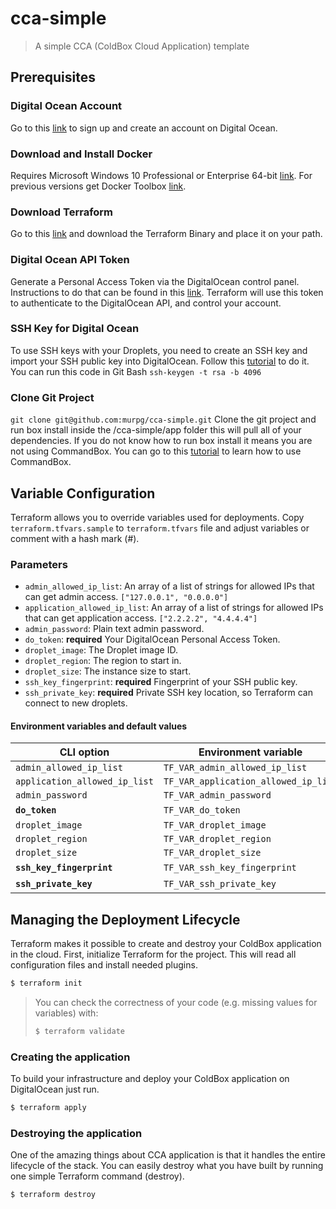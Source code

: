 # cca-simple

> A simple CCA (ColdBox Cloud Application) template

## Prerequisites

### Digital Ocean Account
Go to this [link](https://cloud.digitalocean.com/registrations/new) to sign up and create an account on Digital Ocean.  

### Download and Install Docker
Requires Microsoft Windows 10 Professional or Enterprise 64-bit [link](https://store.docker.com/editions/community/docker-ce-desktop-windows). For previous versions get Docker Toolbox [link](https://docs.docker.com/toolbox/overview/).

### Download Terraform  
Go to this [link](https://www.terraform.io/downloads.html) and download the Terraform Binary and place it on your path. 

### Digital Ocean API Token

Generate a Personal Access Token via the DigitalOcean control panel. Instructions to do that can be found in this
[link](https://www.digitalocean.com/docs/api/create-personal-access-token/). Terraform will use this token to authenticate
to the DigitalOcean API, and control your account.

### SSH Key for Digital Ocean

To use SSH keys with your Droplets, you need to create an SSH key and import your SSH public key into DigitalOcean.
Follow this [tutorial](https://www.digitalocean.com/docs/droplets/how-to/add-ssh-keys/) to do it. You can run this code in Git Bash `ssh-keygen -t rsa -b 4096`  

### Clone Git Project 
`git clone git@github.com:murpg/cca-simple.git` Clone the git project and run box install inside the /cca-simple/app folder this will pull all of your dependencies. If you do not know how to run box install it means you are not using CommandBox. You can go to this [tutorial](https://commandbox.ortusbooks.com/getting-started-guide) to learn how to use CommandBox.  

## Variable Configuration

Terraform allows you to override variables used for  deployments. Copy `terraform.tfvars.sample` to `terraform.tfvars`
file and adjust variables or comment with a hash mark (#).

### Parameters

- `admin_allowed_ip_list`: An array of a list of strings for allowed IPs that can get admin access. `["127.0.0.1", "0.0.0.0"]`
- `application_allowed_ip_list`: An array of a list of strings for allowed IPs that can get application access. `["2.2.2.2", "4.4.4.4"]`
- `admin_password`: Plain text admin password.
- `do_token`: **required** Your DigitalOcean Personal Access Token.
- `droplet_image`: The Droplet image ID.
- `droplet_region`: The region to start in.
- `droplet_size`: The instance size to start.
- `ssh_key_fingerprint`: **required** Fingerprint of your SSH public key.
- `ssh_private_key`: **required** Private SSH key location, so Terraform can connect to new droplets.

#### Environment variables and default values

| CLI option                    | Environment variable                 | Default                       |
| ----------------------------- | ------------------------------------ | ----------------------------- |
| `admin_allowed_ip_list`       | `TF_VAR_admin_allowed_ip_list`       | `["127.0.0.1"]`               |
| `application_allowed_ip_list` | `TF_VAR_application_allowed_ip_list` | `["all"]`                     |
| `admin_password`              | `TF_VAR_admin_password`              | `commandbox`                  |
| **`do_token`**                | `TF_VAR_do_token`                    | -                             |
| `droplet_image`               | `TF_VAR_droplet_image`               | `docker-16-04`                |
| `droplet_region`              | `TF_VAR_droplet_region`              | `nyc3`                        |
| `droplet_size`                | `TF_VAR_droplet_size`                | `s-2vcpu-4gb`                 |
| **`ssh_key_fingerprint`**     | `TF_VAR_ssh_key_fingerprint`         | -                             |
| **`ssh_private_key`**         | `TF_VAR_ssh_private_key`             | -                             |

## Managing the Deployment Lifecycle

Terraform makes it possible to create and destroy your ColdBox application in the cloud. First, initialize Terraform
for the project. This will read all configuration files and install needed plugins.

```bash
$ terraform init
```

>
> You can check the correctness of your code (e.g. missing values for variables) with:
>
> ```bash
> $ terraform validate
> ```
>

### Creating the application

To build your infrastructure and deploy your ColdBox application on DigitalOcean just run.

```bash
$ terraform apply
```

### Destroying the application

One of the amazing things about CCA application is that it handles the entire lifecycle of the stack. You can easily
destroy what you have built by running one simple Terraform command (destroy).

```bash
$ terraform destroy
```
